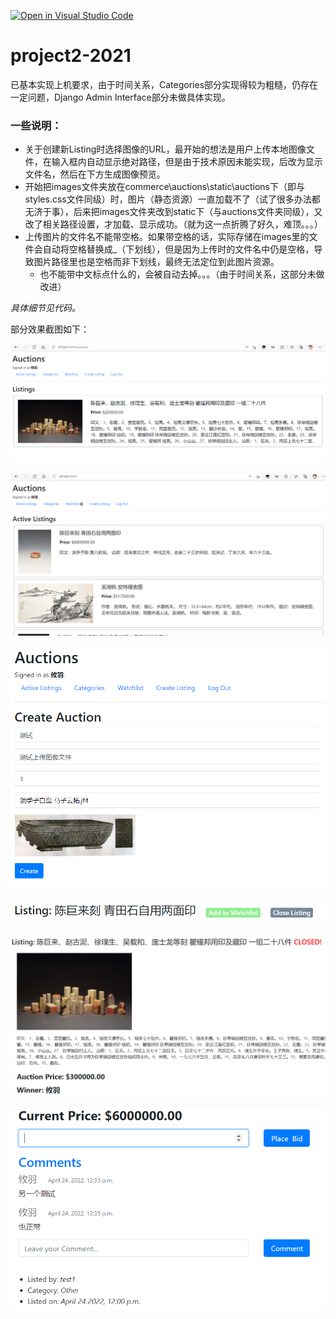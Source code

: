 [![Open in Visual Studio Code](https://classroom.github.com/assets/open-in-vscode-c66648af7eb3fe8bc4f294546bfd86ef473780cde1dea487d3c4ff354943c9ae.svg)](https://classroom.github.com/online_ide?assignment_repo_id=7617012&assignment_repo_type=AssignmentRepo)
# project2-2021

已基本实现上机要求，由于时间关系，Categories部分实现得较为粗糙，仍存在一定问题，Django Admin Interface部分未做具体实现。

### 一些说明：

* 关于创建新Listing时选择图像的URL，最开始的想法是用户上传本地图像文件，在输入框内自动显示绝对路径，但是由于技术原因未能实现，后改为显示文件名，然后在下方生成图像预览。
* 开始把images文件夹放在commerce\auctions\static\auctions下（即与styles.css文件同级）时，图片（静态资源）一直加载不了（试了很多办法都无济于事），后来把images文件夹改到static下（与auctions文件夹同级），又改了相关路径设置，才加载、显示成功。（就为这一点折腾了好久，难顶。。。）
* 上传图片的文件名不能带空格。如果带空格的话，实际存储在images里的文件会自动将空格替换成_（下划线），但是因为上传时的文件名中仍是空格，导致图片路径里也是空格而非下划线，最终无法定位到此图片资源。
  * 也不能带中文标点什么的，会被自动去掉。。。（由于时间关系，这部分未做改进）

*具体细节见代码。*

部分效果截图如下：

![](/部分截图/001.png)

![](/部分截图/002.png)

![](/部分截图/003.png)

![](/部分截图/005.png)

![](/部分截图/006.png)

![](/部分截图/007.png)
